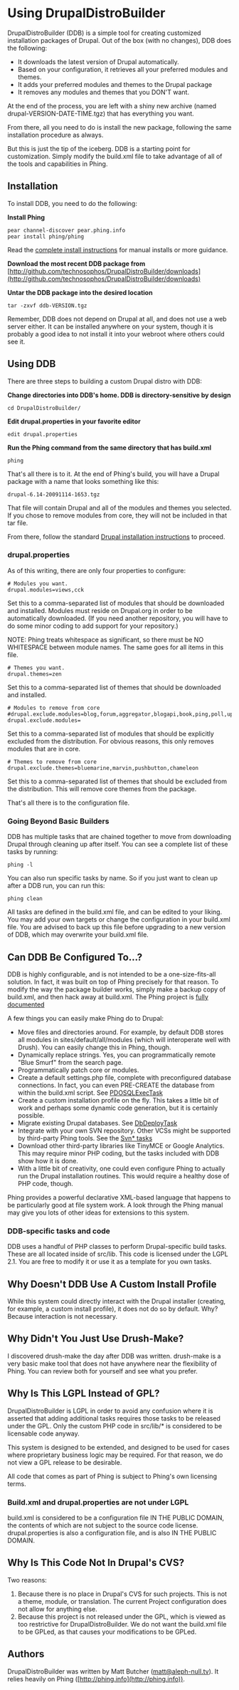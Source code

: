 # Using DrupalDistroBuilder

DrupalDistroBuilder (DDB) is a simple tool for creating customized installation packages of Drupal. Out of the box (with no changes), DDB does the following:

- It downloads the latest version of Drupal automatically.
- Based on your configuration, it retrieves all your preferred modules and themes.
- It adds your preferred modules and themes to the Drupal package
- It removes any modules and themes that you DON'T want.

At the end of the process, you are left with a shiny new archive (named drupal-VERSION-DATE-TIME.tgz) that has everything you want.

From there, all you need to do is install the new package, following the same installation procedure as always.

But this is just the tip of the iceberg. DDB is a starting point for customization. Simply modify the build.xml file to take advantage of all of the tools and capabilities in Phing.

## Installation

To install DDB, you need to do the following:

**Install Phing**

    pear channel-discover pear.phing.info
    pear install phing/phing

Read the [complete install instructions](http://phing.info/trac/wiki/Users/Download) for manual installs or more guidance.

**Download the most recent DDB package from** [http://github.com/technosophos/DrupalDistroBuilder/downloads](http://github.com/technosophos/DrupalDistroBuilder/downloads)

**Untar the DDB package into the desired location**

    tar -zxvf ddb-VERSION.tgz

Remember, DDB does not depend on Drupal at all, and does not use a web server either. It can be installed anywhere on your system, though it is probably a good idea to not install it into your webroot where others could see it.

## Using DDB

There are three steps to building a custom Drupal distro with DDB:

**Change directories into DDB's home. DDB is directory-sensitive by design**

    cd DrupalDistroBuilder/

**Edit drupal.properties in your favorite editor**

    edit drupal.properties

**Run the Phing command from the same directory that has build.xml**

    phing

That's all there is to it. At the end of Phing's build, you will have a Drupal package with a name that looks something like this:

    drupal-6.14-20091114-1653.tgz

That file will contain Drupal and all of the modules and themes you selected. If you chose to remove modules from core, they will not be included in that tar file.

From there, follow the standard [Drupal installation instructions](http://drupal.org/getting-started/install) to proceed.

### drupal.properties 

As of this writing, there are only four properties to configure:

    # Modules you want.
    drupal.modules=views,cck
    
Set this to a comma-separated list of modules that should be downloaded and installed. Modules must reside on Drupal.org in order to be automatically downloaded. (If you need another repository, you will have to do some minor coding to add support for your repository.)

NOTE: Phing treats whitespace as significant, so there must be NO WHITESPACE between module names. The same goes for all items in this file.

    # Themes you want.
    drupal.themes=zen

Set this to a comma-separated list of themes that should be downloaded and installed.

    # Modules to remove from core
    #drupal.exclude.modules=blog,forum,aggregator,blogapi,book,ping,poll,upload
    drupal.exclude.modules=
    
Set this to a comma-separated list of modules that should be explicitly excluded from the distribution. For obvious reasons, this only removes modules that are in core.

    # Themes to remove from core
    drupal.exclude.themes=bluemarine,marvin,pushbutton,chameleon
    
Set this to a comma-separated list of themes that should be excluded from the distribution. This will remove core themes from the package.

That's all there is to the configuration file.

### Going Beyond Basic Builders

DDB has multiple tasks that are chained together to move from downloading Drupal through cleaning up after itself. You can see a complete list of these tasks by running: 

    phing -l
    
You can also run specific tasks by name. So if you just want to clean up after a DDB run, you can run this:

    phing clean
    
All tasks are defined in the build.xml file, and can be edited to your liking. You may add your own targets or change the configuration in your build.xml file. You are advised to back up this file before upgrading to a new version of DDB, which may overwrite your build.xml file.

## Can DDB Be Configured To...?

DDB is highly configurable, and is not intended to be a one-size-fits-all solution. In fact, it was built on top of Phing precisely for that reason. To modify the way the package builder works, simply make a backup copy of build.xml, and then hack away at build.xml. The Phing project is [fully documented](http://phing.info/)

A few things you can easily make Phing do to Drupal:

* Move files and directories around. For example, by default DDB stores all modules in sites/default/all/modules (which will interoperate well with Drush). You can easily change this in Phing, though.
* Dynamically replace strings. Yes, you can programmatically remote "Blue Smurf" from the search page.
* Programmatically patch core or modules.
* Create a default settings.php file, complete with preconfigured database connections. In fact, you can even PRE-CREATE the database from within the build.xml script. See [PDOSQLExecTask](http://phing.info/docs/guide/stable/chapters/appendixes/AppendixC-OptionalTasks.html#PDOSQLExecTask)
* Create a custom installation profile on the fly. This takes a little bit of work and perhaps some dynamic code generation, but it is certainly possible.
* Migrate existing Drupal databases. See [DbDeployTask](http://phing.info/docs/guide/stable/chapters/appendixes/AppendixC-OptionalTasks.html#DbDeployTask)
* Integrate with your own SVN repository. Other VCSs might be supported by third-party Phing tools. See the [Svn* tasks](http://phing.info/docs/guide/stable/)
* Download other third-party libraries like TinyMCE or Google Analytics. This may require minor PHP coding, but the tasks included with DDB show how it is done.
* With a little bit of creativity, one could even configure Phing to actually run the Drupal installation routines. This would require a healthy dose of PHP code, though.

Phing provides a powerful declarative XML-based language that happens to be particularly good at file system work. A look through the Phing manual may give you lots of other ideas for extensions to this system.

### DDB-specific tasks and code

DDB uses a handful of PHP classes to perform Drupal-specific build tasks. These are all located inside of src/lib. This code is licensed under the LGPL 2.1. You are free to modify it or use it as a template for you own tasks.

## Why Doesn't DDB Use A Custom Install Profile

While this system could directly interact with the Drupal installer (creating, for example, a custom install profile), it does not do so by default. Why? Because interaction is not necessary.

## Why Didn't You Just Use Drush-Make?

I discovered drush-make the day after DDB was written. drush-make is a very basic make tool that does not have anywhere near the flexibility of Phing. You can review both for yourself and see what you prefer.

## Why Is This LGPL Instead of GPL?

DrupalDistroBuilder is LGPL in order to avoid any confusion where it is asserted that adding additional tasks requires those tasks to be released under the GPL. Only the custom PHP code in src/lib/* is considered to be licensable code anyway. 

This system is designed to be extended, and designed to be used for cases where proprietary business logic may be required. For that reason, we do not view a GPL release to be desirable.

All code that comes as part of Phing is subject to Phing's own licensing terms.

### Build.xml and drupal.properties are not under LGPL
build.xml is considered to be a configuration file IN THE PUBLIC DOMAIN, the contents of which are not subject to the source code license. drupal.properties is also a configuration file, and is also IN THE PUBLIC DOMAIN.

## Why Is This Code Not In Drupal's CVS?

Two reasons:

1. Because there is no place in Drupal's CVS for such projects. This is not a theme, module, or translation. The current Project configuration does not allow for anything else.
2. Because this project is not released under the GPL, which is viewed as too restrictive for DrupalDistroBuilder. We do not want the build.xml file to be GPLed, as that causes your modifications to be GPLed.

## Authors

DrupalDistroBuilder was written by Matt Butcher (matt@aleph-null.tv). It relies heavily on Phing ([http://phing.info](http://phing.info)).
